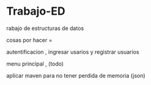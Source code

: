 # Trabajo-ED
rabajo de estructuras de datos


cosas por hacer =

autentificacion , ingresar usarios y registrar usuarios

menu principal , (todo)

aplicar maven para no tener perdida de memoria (json)

